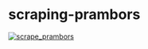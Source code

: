 # scraping-prambors
[![scrape_prambors](https://github.com/rifdanid/scraping-prambors/actions/workflows/main.yml/badge.svg)](https://github.com/rifdanid/scraping-prambors/actions/workflows/main.yml)
